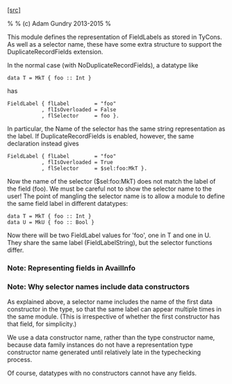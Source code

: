 [[src]](https://github.com/ghc/ghc/tree/master/compiler/basicTypes/FieldLabel.hs)

%
% (c) Adam Gundry 2013-2015
%

This module defines the representation of FieldLabels as stored in
TyCons.  As well as a selector name, these have some extra structure
to support the DuplicateRecordFields extension.

In the normal case (with NoDuplicateRecordFields), a datatype like

    data T = MkT { foo :: Int }

has

    FieldLabel { flLabel        = "foo"
               , flIsOverloaded = False
               , flSelector     = foo }.

In particular, the Name of the selector has the same string
representation as the label.  If DuplicateRecordFields
is enabled, however, the same declaration instead gives

    FieldLabel { flLabel        = "foo"
               , flIsOverloaded = True
               , flSelector     = $sel:foo:MkT }.

Now the name of the selector ($sel:foo:MkT) does not match the label of
the field (foo).  We must be careful not to show the selector name to
the user!  The point of mangling the selector name is to allow a
module to define the same field label in different datatypes:

    data T = MkT { foo :: Int }
    data U = MkU { foo :: Bool }

Now there will be two FieldLabel values for 'foo', one in T and one in
U.  They share the same label (FieldLabelString), but the selector
functions differ.

### Note: Representing fields in AvailInfo

### Note: Why selector names include data constructors


As explained above, a selector name includes the name of the first
data constructor in the type, so that the same label can appear
multiple times in the same module.  (This is irrespective of whether
the first constructor has that field, for simplicity.)

We use a data constructor name, rather than the type constructor name,
because data family instances do not have a representation type
constructor name generated until relatively late in the typechecking
process.

Of course, datatypes with no constructors cannot have any fields.

